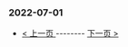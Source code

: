 ### 2022-07-01 
 

- [ < 上一页 ](https://github.com/able8/weibo-hot-record/blob/master/2022-06-30.md) -------- [ 下一页 > ](https://github.com/able8/weibo-hot-record/blob/master/2022-07-02.md)